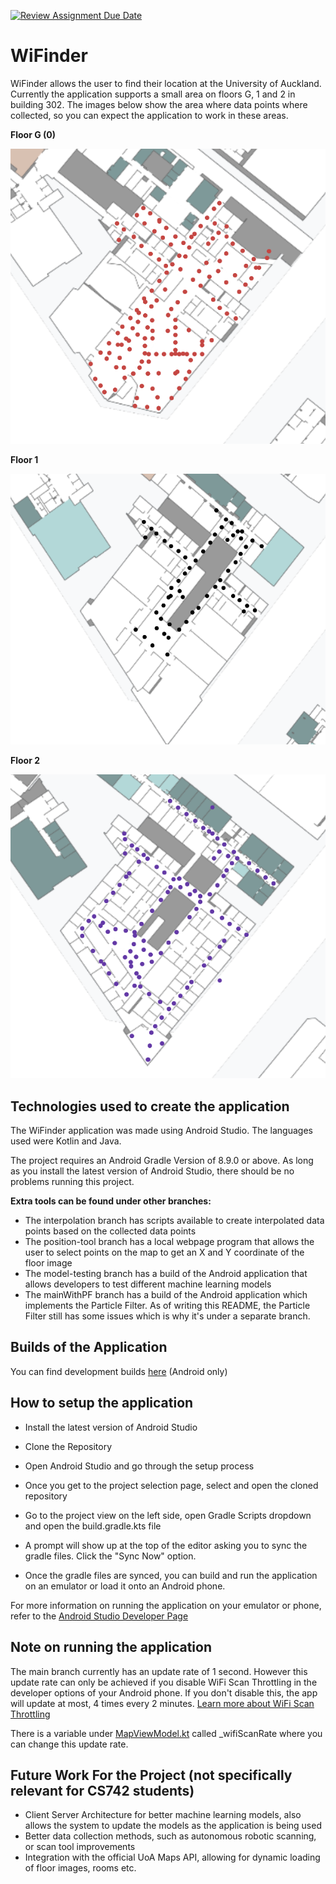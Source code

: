 [![Review Assignment Due Date](https://classroom.github.com/assets/deadline-readme-button-22041afd0340ce965d47ae6ef1cefeee28c7c493a6346c4f15d667ab976d596c.svg)](https://classroom.github.com/a/4-04QCSZ)

# WiFinder
WiFinder allows the user to find their location at the University of Auckland. Currently the application supports a small area on floors G, 1 and 2 in building 302. The images below show the area where data points where collected, so you can expect the application to work in these areas.

**Floor G (0)**

![Floor 0 Data](https://github.com/uoa-compsci399-2025-s1/capstone-project-2025-s1-team-7/blob/main/WiFi-Scan-Data-Images/Floor-0.png)

**Floor 1**

![Floor 1 Data](https://github.com/uoa-compsci399-2025-s1/capstone-project-2025-s1-team-7/blob/main/WiFi-Scan-Data-Images/Floor-1.png)

**Floor 2**

![Floor 2 Data](https://github.com/uoa-compsci399-2025-s1/capstone-project-2025-s1-team-7/blob/main/WiFi-Scan-Data-Images/Floor-2.png)

## Technologies used to create the application
The WiFinder application was made using Android Studio. The languages used were Kotlin and Java.

The project requires an Android Gradle Version of 8.9.0 or above. As long as you install the latest version of Android Studio, there should be no problems running this project.

**Extra tools can be found under other branches:**
- The interpolation branch has scripts available to create interpolated data points based on the collected data points
- The position-tool branch has a local webpage program that allows the user to select points on the map to get an X and Y coordinate of the floor image
- The model-testing branch has a build of the Android application that allows developers to test different machine learning models
- The mainWithPF branch has a build of the Android application which implements the Particle Filter. As of writing this README, the Particle Filter still has some issues which is why it's under a separate branch.

## Builds of the Application
You can find development builds [here](https://github.com/uoa-compsci399-2025-s1/capstone-project-2025-s1-team-7/releases/tag/COMPSCI-399-Final) (Android only)

## How to setup the application
- Install the latest version of Android Studio
- Clone the Repository
- Open Android Studio and go through the setup process
- Once you get to the project selection page, select and open the cloned repository

- Go to the project view on the left side, open Gradle Scripts dropdown and open the build.gradle.kts file
- A prompt will show up at the top of the editor asking you to sync the gradle files. Click the "Sync Now" option.

- Once the gradle files are synced, you can build and run the application on an emulator or load it onto an Android phone.

For more information on running the application on your emulator or phone, refer to the [Android Studio Developer Page](https://developer.android.com/studio/run/device)

## Note on running the application
The main branch currently has an update rate of 1 second. However this update rate can only be achieved if you disable WiFi Scan Throttling in the developer options of your Android phone. If you don't disable this, the app will update at most, 4 times every 2 minutes. [Learn more about WiFi Scan Throttling](https://developer.android.com/develop/connectivity/wifi/wifi-scan#wifi-scan-throttling)

There is a variable under [MapViewModel.kt](https://github.com/uoa-compsci399-2025-s1/capstone-project-2025-s1-team-7/blob/main/app/src/main/java/com/example/compsci399testproject/viewmodel/MapViewModel.kt) called _wifiScanRate where you can change this update rate.

## Future Work For the Project (not specifically relevant for CS742 students)
- Client Server Architecture for better machine learning models, also allows the system to update the models as the application is being used
- Better data collection methods, such as autonomous robotic scanning, or scan tool improvements
- Integration with the official UoA Maps API, allowing for dynamic loading of floor images, rooms etc.
